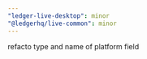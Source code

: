 ```yaml
---
"ledger-live-desktop": minor
"@ledgerhq/live-common": minor
---
```


refacto type and name of platform field
